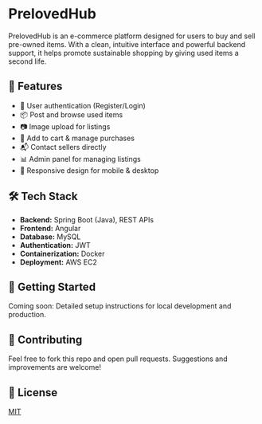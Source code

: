 # PrelovedHub

PrelovedHub is an e-commerce platform designed for users to buy and sell pre-owned items. With a clean, intuitive interface and powerful backend support, it helps promote sustainable shopping by giving used items a second life.

## 🌟 Features

- 🔐 User authentication (Register/Login)
- 📦 Post and browse used items
- 📷 Image upload for listings
- 🛒 Add to cart & manage purchases
- 📬 Contact sellers directly
- 📊 Admin panel for managing listings
- 📱 Responsive design for mobile & desktop

## 🛠 Tech Stack

- **Backend:** Spring Boot (Java), REST APIs
- **Frontend:** Angular
- **Database:** MySQL
- **Authentication:** JWT
- **Containerization:** Docker
- **Deployment:** AWS EC2

## 🚀 Getting Started

Coming soon: Detailed setup instructions for local development and production.

## 🤝 Contributing

Feel free to fork this repo and open pull requests. Suggestions and improvements are welcome!

## 📜 License

[MIT](LICENSE)

